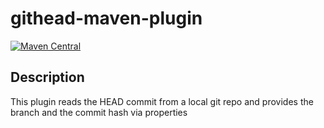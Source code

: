 githead-maven-plugin
====================

[![Maven Central](https://maven-badges.herokuapp.com/maven-central/de.cubeisland.maven.plugins/githead-maven-plugin/badge.svg?style=flat)](https://maven-badges.herokuapp.com/maven-central/de.cubeisland.maven.plugins/githead-maven-plugin)

Description
-----------
This plugin reads the HEAD commit from a local git repo and provides the branch and the commit hash via properties
